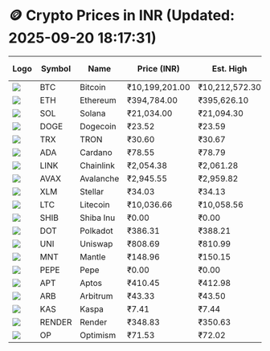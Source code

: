# 🪙 Crypto Prices in INR (Updated: 2025-09-20 18:17:31)

| Logo | Symbol | Name       | Price (INR) | Est. High | Est. Low | Gross Profit | Fees | Net Profit | ROI % |
|------|--------|------------|-------------|-----------|----------|---------------|------|-------------|--------|
| ![](https://coin-images.coingecko.com/coins/images/1/large/bitcoin.png?1696501400) | BTC    | Bitcoin    | ₹10,199,201.00 | ₹10,212,572.30 | ₹10,185,829.70 | ₹262.55 | ₹200.00 | ₹62.55 | 0.06% |
| ![](https://coin-images.coingecko.com/coins/images/279/large/ethereum.png?1696501628) | ETH    | Ethereum   | ₹394,784.00 | ₹395,626.10 | ₹393,941.90 | ₹427.52 | ₹200.00 | ₹227.52 | 0.23% |
| ![](https://coin-images.coingecko.com/coins/images/4128/large/solana.png?1718769756) | SOL    | Solana     | ₹21,034.00 | ₹21,094.30 | ₹20,973.70 | ₹575.01 | ₹200.00 | ₹375.01 | 0.38% |
| ![](https://coin-images.coingecko.com/coins/images/5/large/dogecoin.png?1696501409) | DOGE   | Dogecoin   | ₹23.52 | ₹23.59 | ₹23.45 | ₹588.46 | ₹200.00 | ₹388.46 | 0.39% |
| ![](https://coin-images.coingecko.com/coins/images/1094/large/tron-logo.png?1696502193) | TRX    | TRON       | ₹30.60 | ₹30.67 | ₹30.53 | ₹432.30 | ₹200.00 | ₹232.30 | 0.23% |
| ![](https://coin-images.coingecko.com/coins/images/975/large/cardano.png?1696502090) | ADA    | Cardano    | ₹78.55 | ₹78.79 | ₹78.31 | ₹616.79 | ₹200.00 | ₹416.79 | 0.42% |
| ![](https://coin-images.coingecko.com/coins/images/877/large/chainlink-new-logo.png?1696502009) | LINK   | Chainlink  | ₹2,054.38 | ₹2,061.28 | ₹2,047.48 | ₹674.15 | ₹200.00 | ₹474.15 | 0.47% |
| ![](https://coin-images.coingecko.com/coins/images/12559/large/Avalanche_Circle_RedWhite_Trans.png?1696512369) | AVAX   | Avalanche  | ₹2,945.55 | ₹2,959.82 | ₹2,931.28 | ₹973.60 | ₹200.00 | ₹773.60 | 0.77% |
| ![](https://coin-images.coingecko.com/coins/images/100/large/fmpFRHHQ_400x400.jpg?1735231350) | XLM    | Stellar    | ₹34.03 | ₹34.13 | ₹33.93 | ₹610.14 | ₹200.00 | ₹410.14 | 0.41% |
| ![](https://coin-images.coingecko.com/coins/images/2/large/litecoin.png?1696501400) | LTC    | Litecoin   | ₹10,036.66 | ₹10,058.56 | ₹10,014.76 | ₹437.29 | ₹200.00 | ₹237.29 | 0.24% |
| ![](https://coin-images.coingecko.com/coins/images/11939/large/shiba.png?1696511800) | SHIB   | Shiba Inu  | ₹0.00 | ₹0.00 | ₹0.00 | ₹580.54 | ₹200.00 | ₹380.54 | 0.38% |
| ![](https://coin-images.coingecko.com/coins/images/12171/large/polkadot.png?1696512008) | DOT    | Polkadot   | ₹386.31 | ₹388.21 | ₹384.41 | ₹989.57 | ₹200.00 | ₹789.57 | 0.79% |
| ![](https://coin-images.coingecko.com/coins/images/12504/large/uniswap-logo.png?1720676669) | UNI    | Uniswap    | ₹808.69 | ₹810.99 | ₹806.39 | ₹571.44 | ₹200.00 | ₹371.44 | 0.37% |
| ![](https://coin-images.coingecko.com/coins/images/30980/large/Mantle-Logo-mark.png?1739213200) | MNT    | Mantle     | ₹148.96 | ₹150.15 | ₹147.77 | ₹1,609.93 | ₹200.00 | ₹1,409.93 | 1.41% |
| ![](https://coin-images.coingecko.com/coins/images/29850/large/pepe-token.jpeg?1696528776) | PEPE   | Pepe       | ₹0.00 | ₹0.00 | ₹0.00 | ₹838.16 | ₹200.00 | ₹638.16 | 0.64% |
| ![](https://coin-images.coingecko.com/coins/images/26455/large/aptos_round.png?1696525528) | APT    | Aptos      | ₹410.45 | ₹412.98 | ₹407.92 | ₹1,240.69 | ₹200.00 | ₹1,040.69 | 1.04% |
| ![](https://coin-images.coingecko.com/coins/images/16547/large/arb.jpg?1721358242) | ARB    | Arbitrum   | ₹43.33 | ₹43.50 | ₹43.16 | ₹785.44 | ₹200.00 | ₹585.44 | 0.59% |
| ![](https://coin-images.coingecko.com/coins/images/25751/large/kaspa-icon-exchanges.png?1696524837) | KAS    | Kaspa      | ₹7.41 | ₹7.44 | ₹7.38 | ₹731.41 | ₹200.00 | ₹531.41 | 0.53% |
| ![](https://coin-images.coingecko.com/coins/images/11636/large/rndr.png?1696511529) | RENDER | Render     | ₹348.83 | ₹350.63 | ₹347.03 | ₹1,036.51 | ₹200.00 | ₹836.51 | 0.84% |
| ![](https://coin-images.coingecko.com/coins/images/25244/large/Optimism.png?1696524385) | OP     | Optimism   | ₹71.53 | ₹72.02 | ₹71.04 | ₹1,389.43 | ₹200.00 | ₹1,189.43 | 1.19% |
